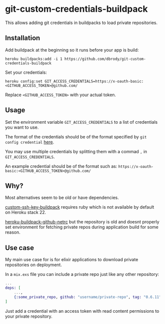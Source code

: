 # git-custom-credentials-buildpack

This allows adding git credentials in buildpacks to load private repositories.

## Installation

Add buildpack at the beginning so it runs before your app is build:

`heroku buildpacks:add -i 1 https://github.com/dbrody/git-custom-credentials-buildpack`

Set your credentials:

`heroku config:set GIT_ACCESS_CREDENTIALS=https://x-oauth-basic:<GITHUB_ACCESS_TOKEN>@github.com/`

Replace `<GITHUB_ACCESS_TOKEN>` with your actual token.


## Usage

Set the environment variable `GIT_ACCESS_CREDENTIALS` to a list of credentials you want to use.

The format of the credentials should be of the format specified by `git config credential` [here](https://git-scm.com/docs/git-credential-store#_storage_format).

You may use multiple credentials by splitting them with a commad `,` in `GIT_ACCESS_CREDENTIALS`.

An example credential should be of the format such as: `https://x-oauth-basic:<GITHUB_ACCESS_TOKEN>@github.com/`


## Why?

Most alternatives seem to be old or have dependencies.

[custom-ssh-key-buildpack](https://github.com/simon0191/custom-ssh-key-buildpack) requires ruby which is not available by default on Heroku stack 22.

[heroku-buildpack-github-netrc](https://github.com/timshadel/heroku-buildpack-github-netrc.git) but the repository is old and doesnt properly set environment for fetching private repos during application build for some reason.

## Use case

My main use case for is for elixir applications to download private repositories on deployment.

In a `mix.exs` file you can include a private repo just like any other repository:
```elixir
...
deps: [
    ...,
    {:some_private_repo, github: "username/private-repo", tag: "0.6.11"}
]
```

Just add a credential with an access token with read content permissions to your private repository.